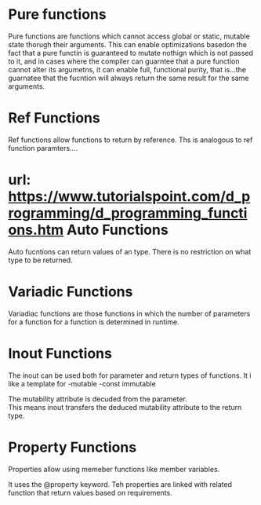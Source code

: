 Pure functions
=================================
Pure functions are functions which cannot
access global or static, mutable state thorugh 
their arguments.  This can enable optimizations
basedon the fact that a pure functin is guaranteed to mutate
nothign which is not passed to it, and in cases
where the compiler can guarntee that a pure function cannot
alter its argumetns, it can enable full, functional purity, that is...the guarnatee that the fucntion will
always return the same result for the same arguments.




Ref Functions
============================================
Ref functions allow functions to return by reference.
Ths is analogous to ref function paramters....

url: https://www.tutorialspoint.com/d_programming/d_programming_functions.htm
Auto Functions
=====================================================
Auto fucntions can return values of an type.
There is no restriction on what type to be returned.


Variadic Functions
============================================================
Variadiac functions are those functions in which the
number of parameters for a function for 
a function is determined in runtime.


Inout Functions
==============================================================
The inout can be used both for parameter and return types of 
functions.  It i like a template for
    -mutable
    -const
    immutable

The mutability attribute is decuded from the parameter.  
This means inout transfers the deduced mutability attribute
to the return type.


Property Functions
==========================================
Properties allow using memeber functions like
member variables.

It uses the @property keyword.  Teh properties are
linked with related function that return values based on
requirements.



